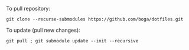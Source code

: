 To pull repository:
```
git clone --recurse-submodules https://github.com/boga/dotfiles.git
```
To update (pull new changes):
```    
git pull ; git submodule update --init --recursive
```
